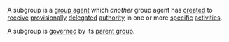 A subgroup is a [group agent](https://github.com/gcassel/Modular-Organization-Terminology/blob/master/compound-terms/group-agent.md) which *another* group agent has [created](https://github.com/gcassel/Modular-Organization-Terminology/blob/master/terms/creation.md) to [receive](https://github.com/gcassel/Modular-Organization-Terminology/blob/master/terms/receive.md) [provisionally](https://github.com/gcassel/Modular-Organization-Terminology/blob/master/terms/provisional.md) [delegated](https://github.com/gcassel/Modular-Organization-Terminology/blob/master/terms/delegate.md) [authority](https://github.com/gcassel/Modular-Organization-Terminology/blob/master/terms/authority.md) in one or more [specific](https://github.com/gcassel/Modular-Organization-Terminology/blob/master/terms/specific.md) [activities](https://github.com/gcassel/Modular-Organization-Terminology/blob/master/terms/activity.md).  

A subgroup is [governed](https://github.com/gcassel/Modular-Organization-Terminology/blob/master/terms/governance.md) by its [parent group](https://github.com/gcassel/Modular-Organization-Terminology/blob/master/compound-terms/parent-group.md).

